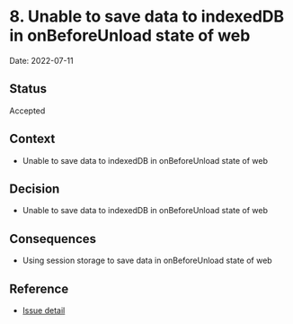 # 8. Unable to save data to indexedDB in onBeforeUnload state of web

Date: 2022-07-11

## Status

Accepted

## Context

- Unable to save data to indexedDB in onBeforeUnload state of web

## Decision

- Unable to save data to indexedDB in onBeforeUnload state of web

## Consequences

- Using session storage to save data in onBeforeUnload state of web

## Reference

- [Issue detail](http://vaughnroyko.com/offline-storage-indexeddb-and-the-onbeforeunloadunload-problem/)

